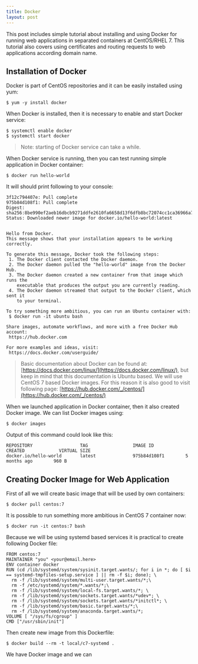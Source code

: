 ```yaml
---
title: Docker
layout: post
---
```


This post includes simple tutorial about installing and using Docker for running web applications in separated containers at CentOS/RHEL 7. This tutorial also covers using certificates and routing requests to web applications according domain name.

Installation of Docker
----------------------

Docker is part of CentOS repositories and it can be easily installed using yum:

    $ yum -y install docker


When Docker is installed, then it is necessary to enable and start Docker service:

    $ systemctl enable docker
    $ systemctl start docker

> Note: starting of Docker service can take a while.

When Docker service is running, then you can test running simple application in Docker container:

    $ docker run hello-world

It will should print following to your console:

    3f12c794407e: Pull complete 
    975b84d108f1: Pull complete 
    Digest: sha256:8be990ef2aeb16dbcb9271ddfe2610fa6658d13f6dfb8bc72074cc1ca36966a7
    Status: Downloaded newer image for docker.io/hello-world:latest


    Hello from Docker.
    This message shows that your installation appears to be working correctly.

    To generate this message, Docker took the following steps:
     1. The Docker client contacted the Docker daemon.
     2. The Docker daemon pulled the "hello-world" image from the Docker Hub.
     3. The Docker daemon created a new container from that image which runs the
        executable that produces the output you are currently reading.
     4. The Docker daemon streamed that output to the Docker client, which sent it
        to your terminal.

    To try something more ambitious, you can run an Ubuntu container with:
     $ docker run -it ubuntu bash

    Share images, automate workflows, and more with a free Docker Hub account:
     https://hub.docker.com

    For more examples and ideas, visit:
     https://docs.docker.com/userguide/

> Basic documentation about Docker can be found at: [https://docs.docker.com/linux/](https://docs.docker.com/linux/), but keep in mind that this documentation is Ubuntu based. We will use CentOS 7 based Docker images. For this reason it is also good to visit following page: [https://hub.docker.com/_/centos/](https://hub.docker.com/_/centos/)

When we launched application in Docker container, then it also created Docker image. We can list Docker images using:

    $ docker images


Output of this command could look like this:

    REPOSITORY                  TAG                 IMAGE ID            CREATED             VIRTUAL SIZE
    docker.io/hello-world       latest              975b84d108f1        5 months ago        960 B

Creating Docker Image for Web Application
-----------------------------------------

First of all we will create basic image that will be used by own containers:

    $ docker pull centos:7

It is possible to run something more ambitious in CentOS 7 container now:

    $ docker run -it centos:7 bash

Because we will be using systemd based services it is practical to create following Docker file:

    FROM centos:7
    MAINTAINER "you" <your@email.here>
    ENV container docker
    RUN (cd /lib/systemd/system/sysinit.target.wants/; for i in *; do [ $i == systemd-tmpfiles-setup.service ] || rm -f $i; done); \
      rm -f /lib/systemd/system/multi-user.target.wants/*;\
      rm -f /etc/systemd/system/*.wants/*;\
      rm -f /lib/systemd/system/local-fs.target.wants/*; \
      rm -f /lib/systemd/system/sockets.target.wants/*udev*; \
      rm -f /lib/systemd/system/sockets.target.wants/*initctl*; \
      rm -f /lib/systemd/system/basic.target.wants/*;\
      rm -f /lib/systemd/system/anaconda.target.wants/*;
    VOLUME [ "/sys/fs/cgroup" ]
    CMD ["/usr/sbin/init"]

Then create new image from this Dockerfile:

    $ docker build --rm -t local/c7-systemd .

We have Docker image and we can 